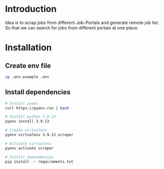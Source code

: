 # Introduction

Idea is to scrap jobs from different Job-Portals and generate remote job list. So that we can search for jobs from different portals at one place.

# Installation

## Create env file
```bash
cp .env.example .env
```

## Install dependencies
```bash
# Install pyenv
curl https://pyenv.run | bash

# Install python 3.9.13
pyenv install 3.9.13

# Create virtualenv
pyenv virtualenv 3.9.13 scraper

# Activate virtualenv
pyenv activate scraper

# Install dependencies
pip install -r requirements.txt

```
